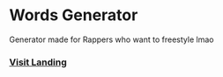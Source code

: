 # Words Generator
Generator made for Rappers who want to freestyle lmao

### [Visit Landing](https://egorrya.github.io/words/)
